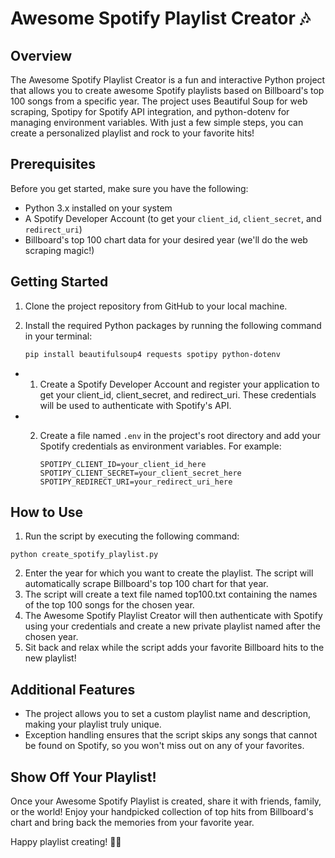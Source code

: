 # Awesome Spotify Playlist Creator 🎶

## Overview

The Awesome Spotify Playlist Creator is a fun and interactive Python project that allows you to create awesome Spotify playlists based on Billboard's top 100 songs from a specific year. The project uses Beautiful Soup for web scraping, Spotipy for Spotify API integration, and python-dotenv for managing environment variables. With just a few simple steps, you can create a personalized playlist and rock to your favorite hits!

## Prerequisites

Before you get started, make sure you have the following:

- Python 3.x installed on your system
- A Spotify Developer Account (to get your `client_id`, `client_secret`, and `redirect_uri`)
- Billboard's top 100 chart data for your desired year (we'll do the web scraping magic!)

## Getting Started

1. Clone the project repository from GitHub to your local machine.

2. Install the required Python packages by running the following command in your terminal:

   ```bash
   pip install beautifulsoup4 requests spotipy python-dotenv
- 1. Create a Spotify Developer Account and register your application to get your client_id, client_secret, and redirect_uri. These credentials will be used to authenticate with Spotify's API.
- 2. Create a file named ```.env``` in the project's root directory and add your Spotify credentials as environment variables. For example:
     
     ```SPOTIPY_CLIENT_ID=your_client_id_here```
     ```SPOTIPY_CLIENT_SECRET=your_client_secret_here```
     ```SPOTIPY_REDIRECT_URI=your_redirect_uri_here```
## How to Use
1. Run the script by executing the following command:
```
python create_spotify_playlist.py
```
2. Enter the year for which you want to create the playlist. The script will automatically scrape Billboard's top 100 chart for that year.
3. The script will create a text file named top100.txt containing the names of the top 100 songs for the chosen year.
4. The Awesome Spotify Playlist Creator will then authenticate with Spotify using your credentials and create a new private playlist named after the chosen year.
5. Sit back and relax while the script adds your favorite Billboard hits to the new playlist!

## Additional Features

- The project allows you to set a custom playlist name and description, making your playlist truly unique.
- Exception handling ensures that the script skips any songs that cannot be found on Spotify, so you won't miss out on any of your favorites.

## Show Off Your Playlist!
Once your Awesome Spotify Playlist is created, share it with friends, family, or the world! Enjoy your handpicked collection of top hits from Billboard's chart and bring back the memories from your favorite year.


Happy playlist creating! 🎉🎵

